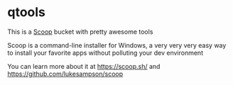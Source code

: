 # qtools
This is a [Scoop](https://github.com/user/repo/blob/branch/other_file.md) bucket with pretty awesome tools

Scoop is a command-line installer for Windows, a very very very easy way to install your favorite apps without polluting your dev environment

You can learn more about it at https://scoop.sh/ and https://github.com/lukesampson/scoop
